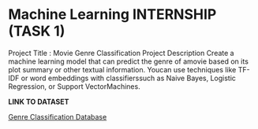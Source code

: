 # Machine Learning INTERNSHIP (TASK 1)
Project Title : Movie Genre Classification
Project Description
Create a machine learning model that can predict the genre of amovie based on its plot summary or other textual information. Youcan use techniques like TF-IDF or word embeddings with classifierssuch as Naive Bayes, Logistic Regression, or Support VectorMachines.


**LINK TO DATASET**

[Genre Classification Database](https://www.kaggle.com/datasets/hijest/genre-classification-dataset-imdb)
